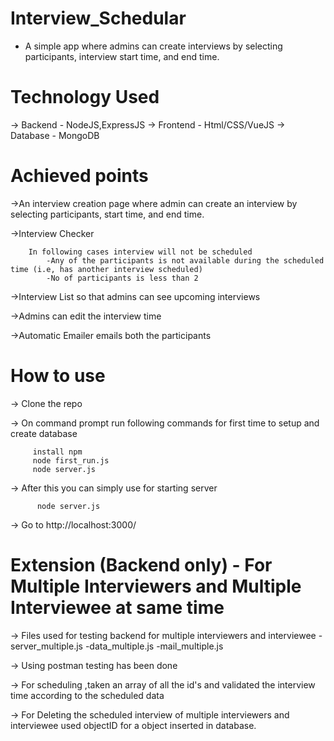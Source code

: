 # Interview_Schedular
- A simple app where admins can create interviews by selecting participants, interview start time, and end time.

# Technology Used

-> Backend -  NodeJS,ExpressJS
-> Frontend - Html/CSS/VueJS
-> Database - MongoDB

# Achieved points 
   ->An interview creation page where admin can create an interview by selecting participants, start time, and end time.

   ->Interview Checker

        In following cases interview will not be scheduled
            -Any of the participants is not available during the scheduled time (i.e, has another interview scheduled)
            -No of participants is less than 2

   ->Interview List so that admins can see upcoming interviews

   ->Admins can edit the interview time

   ->Automatic Emailer emails both the participants 

# How to use 

-> Clone the repo

-> On command prompt run following commands for first time to setup and create database

         install npm
         node first_run.js
         node server.js
         
         
-> After this you can simply use for starting server

          node server.js

-> Go to http://localhost:3000/



# Extension (Backend only) - For Multiple Interviewers and Multiple Interviewee at same time 

-> Files used for testing backend for multiple interviewers and interviewee
             -server_multiple.js
             -data_multiple.js
             -mail_multiple.js

-> Using postman testing has been done 

-> For scheduling ,taken an array of all the id's and validated the interview time according to the scheduled data

-> For Deleting the scheduled interview of multiple interviewers and interviewee used objectID for a object inserted in database.

